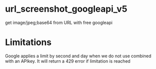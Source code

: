 # url_screenshot_googleapi_v5

get image/jpeg;base64 from URL with free googleapi

# Limitations
Google applies a limit by second and day when we do not use combined with an APIkey.
It will return a 429 error if limitation is reached
